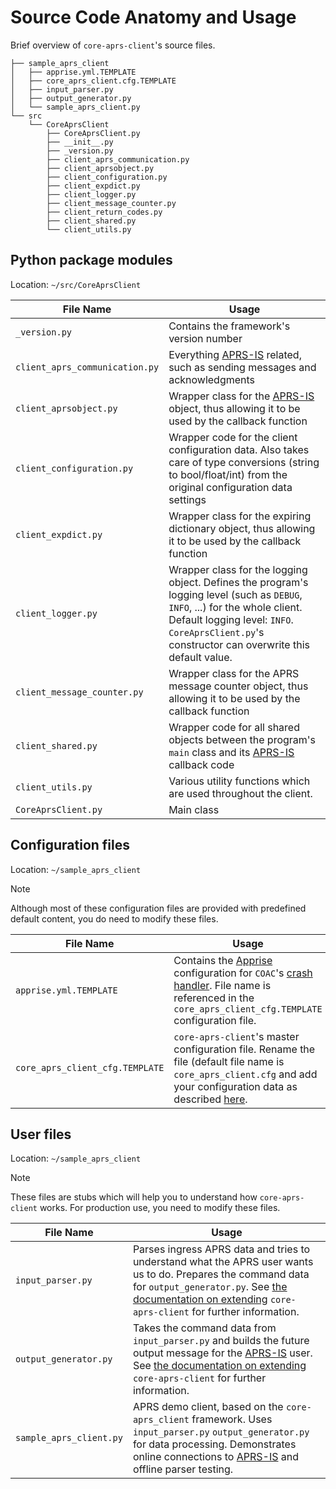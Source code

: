 # Source Code Anatomy and Usage

Brief overview of `core-aprs-client`'s source files. 

```
├── sample_aprs_client
│   ├── apprise.yml.TEMPLATE
│   ├── core_aprs_client.cfg.TEMPLATE
│   ├── input_parser.py
│   ├── output_generator.py
│   └── sample_aprs_client.py
└── src
    └── CoreAprsClient
        ├── CoreAprsClient.py
        ├── __init__.py
        ├── _version.py
        ├── client_aprs_communication.py
        ├── client_aprsobject.py
        ├── client_configuration.py
        ├── client_expdict.py
        ├── client_logger.py
        ├── client_message_counter.py
        ├── client_return_codes.py
        ├── client_shared.py
        └── client_utils.py
```

## Python package modules

Location: `~/src/CoreAprsClient`

| File Name                       | Usage                                                                                                                                                                                                                             |
|---------------------------------|-----------------------------------------------------------------------------------------------------------------------------------------------------------------------------------------------------------------------------------|
| `_version.py`                   | Contains the framework's version number                                                                                                                                                                                           |
| `client_aprs_communication.py`  | Everything [APRS-IS](https://aprs-is.net/) related, such as sending messages and acknowledgments                                                                                                                                  |
| `client_aprsobject.py`          | Wrapper class for the [APRS-IS](https://aprs-is.net/) object, thus allowing it to be used by the callback function                                                                                                                |
| `client_configuration.py`       | Wrapper code for the client configuration data. Also takes care of type conversions (string to bool/float/int) from the original configuration data settings                                                                      |
| `client_expdict.py`             | Wrapper class for the expiring dictionary object, thus allowing it to be used by the callback function                                                                                                                            |
| `client_logger.py`              | Wrapper class for the logging object. Defines the program's logging level (such as `DEBUG`, `INFO`, ...) for the whole client. Default logging level: `INFO`. `CoreAprsClient.py`'s constructor can overwrite this default value. |
| `client_message_counter.py`     | Wrapper class for the APRS message counter object, thus allowing it to be used by the callback function                                                                                                                           |
| `client_shared.py`              | Wrapper code for all shared objects between the program's `main` class and its [APRS-IS](https://aprs-is.net/) callback code                                                                                                      |
| `client_utils.py`               | Various utility functions which are used throughout the client.                                                                                                                                                                   |
| `CoreAprsClient.py`             | Main class                                                                                                                                                                                                                        |

## Configuration files 

Location: `~/sample_aprs_client`

>[!NOTE]
>Although most of these configuration files are provided with predefined default content, you do need to modify these files.

| File Name                       | Usage                                                                                                                                                                                                                                           |
|---------------------------------|-------------------------------------------------------------------------------------------------------------------------------------------------------------------------------------------------------------------------------------------------|
| `apprise.yml.TEMPLATE`          | Contains the [Apprise](https://www.github.com/caronc/apprise) configuration for `COAC`'s [crash handler](configuration_subsections/config_crash_handler.md). File name is referenced in the `core_aprs_client_cfg.TEMPLATE` configuration file. |
| `core_aprs_client_cfg.TEMPLATE` | `core-aprs-client`'s master configuration file. Rename the file (default file name is `core_aprs_client.cfg` and add your configuration data as described [here](configuration.md).                                                             |

## User files

Location: `~/sample_aprs_client`

>[!NOTE]
>These files are stubs which will help you to understand how `core-aprs-client` works. For production use, you need to modify these files.

| File Name               | Usage                                                                                                                                                                                                                                         |
|-------------------------|-----------------------------------------------------------------------------------------------------------------------------------------------------------------------------------------------------------------------------------------------|
| `input_parser.py`       | Parses ingress APRS data and tries to understand what the APRS user wants us to do. Prepares the command data for `output_generator.py`. See [the documentation on extending](framework_usage.md) `core-aprs-client` for further information. |
| `output_generator.py`   | Takes the command data from `input_parser.py` and builds the future output message for the [APRS-IS](https://aprs-is.net/) user. See [the documentation on extending](framework_usage.md) `core-aprs-client` for further information.         |
| `sample_aprs_client.py` | APRS demo client, based on the `core-aprs_client` framework. Uses `input_parser.py` `output_generator.py` for data processing. Demonstrates online connections to [APRS-IS](https://aprs-is.net/) and offline parser testing.                 |
